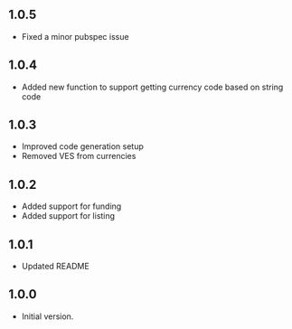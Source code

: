 ## 1.0.5

- Fixed a minor pubspec issue

## 1.0.4

- Added new function to support getting currency code based on string code

## 1.0.3

- Improved code generation setup
- Removed VES from currencies

## 1.0.2

- Added support for funding
- Added support for listing

## 1.0.1

- Updated README

## 1.0.0

- Initial version.
